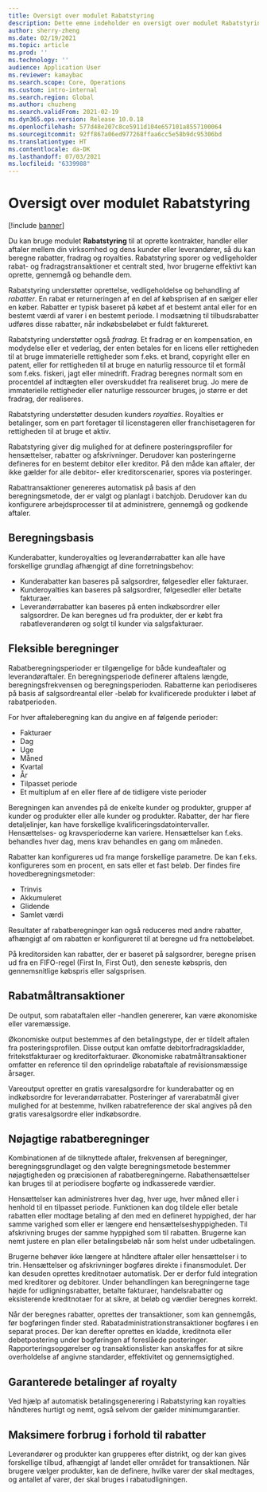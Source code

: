 ```yaml
---
title: Oversigt over modulet Rabatstyring
description: Dette emne indeholder en oversigt over modulet Rabatstyring til Microsoft Dynamics 365 Supply Chain Management.
author: sherry-zheng
ms.date: 02/19/2021
ms.topic: article
ms.prod: ''
ms.technology: ''
audience: Application User
ms.reviewer: kamaybac
ms.search.scope: Core, Operations
ms.custom: intro-internal
ms.search.region: Global
ms.author: chuzheng
ms.search.validFrom: 2021-02-19
ms.dyn365.ops.version: Release 10.0.18
ms.openlocfilehash: 577d48e207c8ce5911d104e657101a8557100064
ms.sourcegitcommit: 92ff867a06ed977268ffaa6cc5e58b9dc95306bd
ms.translationtype: HT
ms.contentlocale: da-DK
ms.lasthandoff: 07/03/2021
ms.locfileid: "6339988"
---
```

# <a name="rebate-management-module-overview"></a>Oversigt over modulet Rabatstyring

[!include [banner](../includes/banner.md)]

Du kan bruge modulet **Rabatstyring** til at oprette kontrakter, handler eller aftaler mellem din virksomhed og dens kunder eller leverandører, så du kan beregne rabatter, fradrag og royalties. Rabatstyring sporer og vedligeholder rabat- og fradragstransaktioner et centralt sted, hvor brugerne effektivt kan oprette, gennemgå og behandle dem.

Rabatstyring understøtter oprettelse, vedligeholdelse og behandling af *rabatter*. En rabat er returneringen af en del af købsprisen af en sælger eller en køber. Rabatter er typisk baseret på købet af et bestemt antal eller for en bestemt værdi af varer i en bestemt periode. I modsætning til tilbudsrabatter udføres disse rabatter, når indkøbsbeløbet er fuldt faktureret.

Rabatstyring understøtter også *fradrag*. Et fradrag er en kompensation, en modydelse eller et vederlag, der enten betales for en licens eller rettigheden til at bruge immaterielle rettigheder som f.eks. et brand, copyright eller en patent, eller for rettigheden til at bruge en naturlig ressource til et formål som f.eks. fiskeri, jagt eller minedrift. Fradrag beregnes normalt som en procentdel af indtægten eller overskuddet fra realiseret brug. Jo mere de immaterielle rettigheder eller naturlige ressourcer bruges, jo større er det fradrag, der realiseres.

Rabatstyring understøtter desuden kunders *royalties*. Royalties er betalinger, som en part foretager til licenstageren eller franchisetageren for rettigheden til at bruge et aktiv.

Rabatstyring giver dig mulighed for at definere posteringsprofiler for hensættelser, rabatter og afskrivninger. Derudover kan posteringerne defineres for en bestemt debitor eller kreditor. På den måde kan aftaler, der ikke gælder for alle debitor- eller kreditorscenarier, spores via posteringer.

Rabattransaktioner genereres automatisk på basis af den beregningsmetode, der er valgt og planlagt i batchjob. Derudover kan du konfigurere arbejdsprocesser til at administrere, gennemgå og godkende aftaler.

## <a name="basis-calculation"></a>Beregningsbasis

Kunderabatter, kunderoyalties og leverandørrabatter kan alle have forskellige grundlag afhængigt af dine forretningsbehov:

- Kunderabatter kan baseres på salgsordrer, følgesedler eller fakturaer.
- Kunderoyalties kan baseres på salgsordrer, følgesedler eller betalte fakturaer.
- Leverandørrabatter kan baseres på enten indkøbsordrer eller salgsordrer. De kan beregnes ud fra produkter, der er købt fra rabatleverandøren og solgt til kunder via salgsfakturaer.

## <a name="flexible-calculations"></a>Fleksible beregninger

Rabatberegningsperioder er tilgængelige for både kundeaftaler og leverandøraftaler. En beregningsperiode definerer aftalens længde, beregningsfrekvensen og beregningsperioden. Rabatterne kan periodiseres på basis af salgsordreantal eller -beløb for kvalificerede produkter i løbet af rabatperioden.

For hver aftaleberegning kan du angive en af følgende perioder:

- Fakturaer
- Dag
- Uge
- Måned
- Kvartal
- År
- Tilpasset periode
- Et multiplum af en eller flere af de tidligere viste perioder

Beregningen kan anvendes på de enkelte kunder og produkter, grupper af kunder og produkter eller alle kunder og produkter. Rabatter, der har flere detaljelinjer, kan have forskellige kvalificeringsdatointervaller. Hensættelses- og kravsperioderne kan variere. Hensættelser kan f.eks. behandles hver dag, mens krav behandles en gang om måneden.

Rabatter kan konfigureres ud fra mange forskellige parametre. De kan f.eks. konfigureres som en procent, en sats eller et fast beløb. Der findes fire hovedberegningsmetoder:

- Trinvis
- Akkumuleret
- Glidende
- Samlet værdi

Resultater af rabatberegninger kan også reduceres med andre rabatter, afhængigt af om rabatten er konfigureret til at beregne ud fra nettobeløbet.

På kreditorsiden kan rabatter, der er baseret på salgsordrer, beregne prisen ud fra en FIFO-regel (First In, First Out), den seneste købspris, den gennemsnitlige købspris eller salgsprisen.

## <a name="rebate-target-transactions"></a>Rabatmåltransaktioner

De output, som rabataftalen eller -handlen genererer, kan være økonomiske eller varemæssige.

Økonomiske output bestemmes af den betalingstype, der er tildelt aftalen fra posteringsprofilen. Disse output kan omfatte debitorfradragskladder, fritekstfakturaer og kreditorfakturaer. Økonomiske rabatmåltransaktioner omfatter en reference til den oprindelige rabataftale af revisionsmæssige årsager.

Vareoutput opretter en gratis varesalgsordre for kunderabatter og en indkøbsordre for leverandørrabatter. Posteringer af varerabatmål giver mulighed for at bestemme, hvilken rabatreference der skal angives på den gratis varesalgsordre eller indkøbsordre.

## <a name="accurate-rebate-calculations"></a>Nøjagtige rabatberegninger

Kombinationen af de tilknyttede aftaler, frekvensen af beregninger, beregningsgrundlaget og den valgte beregningsmetode bestemmer nøjagtigheden og præcisionen af rabatberegningerne. Rabathensættelser kan bruges til at periodisere bogførte og indkasserede værdier.

Hensættelser kan administreres hver dag, hver uge, hver måned eller i henhold til en tilpasset periode. Funktionen kan dog tildele eller betale rabatten eller modtage betaling af den med en defineret hyppighed, der har samme varighed som eller er længere end hensættelseshyppigheden. Til afskrivning bruges der samme hyppighed som til rabatten. Brugerne kan nemt justere en plan eller betalingsbeløb når som helst under udbetalingen.

Brugerne behøver ikke længere at håndtere aftaler eller hensættelser i to trin. Hensættelser og afskrivninger bogføres direkte i finansmodulet. Der kan desuden oprettes kreditnotaer automatisk. Der er derfor fuld integration med kreditorer og debitorer. Under behandlingen kan beregningerne tage højde for udligningsrabatter, betalte fakturaer, handelsrabatter og eksisterende kreditnotaer for at sikre, at beløb og værdier beregnes korrekt.

Når der beregnes rabatter, oprettes der transaktioner, som kan gennemgås, før bogføringen finder sted. Rabatadministrationstransaktioner bogføres i en separat proces. Der kan derefter oprettes en kladde, kreditnota eller debetpostering under bogføringen af foreslåede posteringer. Rapporteringsopgørelser og transaktionslister kan anskaffes for at sikre overholdelse af angivne standarder, effektivitet og gennemsigtighed.


## <a name="guaranteed-royalty-payments"></a>Garanterede betalinger af royalty

Ved hjælp af automatisk betalingsgenerering i Rabatstyring kan royalties håndteres hurtigt og nemt, også selvom der gælder minimumgarantier. 

## <a name="maximizing-spend-versus-rebates"></a>Maksimere forbrug i forhold til rabatter

Leverandører og produkter kan grupperes efter distrikt, og der kan gives forskellige tilbud, afhængigt af landet eller området for transaktionen. Når brugere vælger produkter, kan de definere, hvilke varer der skal medtages, og antallet af varer, der skal bruges i rabatudligningen.

